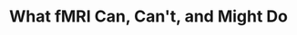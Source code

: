 ---
title: "What fMRI Can, Can't, and Might Do"
project_id: 
conf_date: 2004-05-06
conference_id: ""
presenters:
   - peter_bandettini
summary: "<p>The Workshop on Brain Imaging and Health Communication Research, Bethesda</p>"
file: /assets/presentations/T157.ppt
filename: T157.ppt
layout: presentation
---
